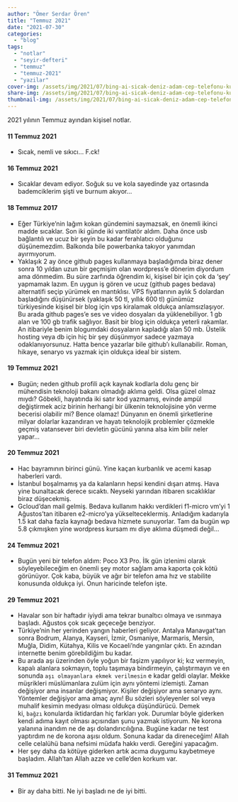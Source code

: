 ```yaml
---
author: "Ömer Serdar Ören"
title: "Temmuz 2021"
date: "2021-07-30"
categories: 
  - "blog"
tags: 
  - "notlar"
  - "seyir-defteri"
  - "temmuz"
  - "temmuz-2021"
  - "yazilar"
cover-img: /assets/img/2021/07/bing-ai-sicak-deniz-adam-cep-telefonu-kumsal.jpeg
share-img: /assets/img/2021/07/bing-ai-sicak-deniz-adam-cep-telefonu-kumsal.jpeg
thumbnail-img: /assets/img/2021/07/bing-ai-sicak-deniz-adam-cep-telefonu-kumsal.jpeg
---
```


2021 yılının Temmuz ayından kişisel notlar.

#### 11 Temmuz 2021

- Sıcak, nemli ve sıkıcı… F.ck!

#### 16 Temmuz 2021

- Sıcaklar devam ediyor. Soğuk su ve kola sayedinde yaz ortasında bademciklerim şişti ve burnum akıyor…

#### 18 Temmuz 2017

- Eğer Türkiye’nin lağım kokan gündemini saymazsak, en önemli ikinci madde sıcaklar. Son iki günde iki vantilatör aldım. Daha önce usb bağlantılı ve ucuz bir şeyin bu kadar ferahlatıcı olduğunu düşünemezdim. Balkonda bile powerbanka takıyor yanımdan ayırmıyorum.
- Yaklaşık 2 ay önce github pages kullanmaya başladığımda biraz dener sonra 10 yıldan uzun bir geçmişim olan wordpress’e dönerim diyordum ama dönmedim. Bu süre zarfında öğrendim ki, kişisel bir için çok da ‘şey’ yapmamak lazım. En uygun iş gören ve ucuz (github pages bedava) alternatifi seçip yürümek en mantıklısı. VPS fiyatlarının aylık 5 dolardan başladığını düşünürsek (yaklaşık 50 tl, yıllık 600 tl) günümüz türkiyesinde kişisel bir blog için vps kiralamak oldukça anlamsızlaşıyor. Bu arada github pages’e ses ve video dosyaları da yüklenebiliyor. 1 gb alan ve 100 gb trafik sağlıyor. Basit bir blog için oldukça yeterli rakamlar. An itibariyle benim blogumdaki dosyaların kapladığı alan 50 mb. Üstelik hosting veya db için hiç bir şey düşünmyor sadece yazmaya odaklanıyorsunuz. Hatta bence yazarlar bile github’ı kullanabilir. Roman, hikaye, senaryo vs yazmak için oldukça ideal bir sistem.

#### 19 Temmuz 2021

- Bugün; neden github profili açık kaynak kodlarla dolu genç bir mühendisin teknoloji bakanı olmadığı aklıma geldi. Olsa güzel olmaz mıydı? Göbekli, hayatında iki satır kod yazmamış, evinde ampül değiştirmek aciz birinin herhangi bir ülkenin teknolojisine yön verme becerisi olabilir mi? Bence olamaz! Dünyanın en önemli şirketlerine milyar dolarlar kazandıran ve hayatı teknolojik problemler çözmekle geçmiş vatansever biri devletin gücünü yanına alsa kim bilir neler yapar…

#### 20 Temmuz 2021

- Hac bayramının birinci günü. Yine kaçan kurbanlık ve acemi kasap haberleri vardı.
- İstanbul boşalmamış ya da kalanların hepsi kendini dışarı atmış. Hava yine bunaltacak derece sıcaktı. Neyseki yarından itibaren sıcaklıklar biraz düşecekmiş.
- Gcloud’dan mail gelmiş. Bedava kullanım hakkı verdikleri f1-micro vm’yi 1 Ağustos’tan itibaren e2-micro’ya yükselteceklermiş. Anladığım kadarıyla 1.5 kat daha fazla kaynağı bedava hizmete sunuyorlar. Tam da bugün wp 5.8 çıkmışken yine wordpress kursam mı diye aklıma düşmedi değil…

#### 24 Temmuz 2021

- Bugün yeni bir telefon aldım: Poco X3 Pro. İlk gün izlenimi olarak söyleyebileceğim en önemli şey motor sağlam ama kaporta çok kötü görünüyor. Çok kaba, büyük ve ağır bir telefon ama hız ve stabilite konusunda oldukça iyi. Onun haricinde telefon işte.

#### 29 Temmuz 2021

- Havalar son bir haftadır iyiydi ama tekrar bunaltıcı olmaya ve ısınmaya başladı. Ağustos çok sıcak geçeceğe benziyor.
- Türkiye’nin her yerinden yangın haberleri geliyor. Antalya Manavgat’tan sonra Bodrum, Alanya, Kayseri, İzmir, Osmaniye, Marmaris, Mersin, Muğla, Didim, Kütahya, Kilis ve Kocaeli’nde yangınlar çıktı. En azından internette benim görebildiğim bu kadar.
- Bu arada aşı üzerinden öyle yoğun bir faşizm yapılıyor ki; kız vermeyin, kapalı alanlara sokmayın, toplu taşımaya bindirmeyin, çalıştırmayın ve en sonunda `aşı olmayanlara ekmek verilmesin` e kadar geldi olaylar. Mekke müşrikleri müslümanlara zulüm için aynı yöntemi izlemişti. Zaman değişiyor ama insanlar değişmiyor. Kişiler değişiyor ama senaryo aynı. Yöntemler değişiyor ama amaç aynı! Bu sözleri söyleyenler sol veya muhalif kesimin medyası olması oldukça düşündürücü. Demek ki, `bağzı` konularda iktidardan hiç farkları yok. Durumlar böyle giderken kendi adıma kayıt olması açısından şunu yazmak istiyorum. Ne korona yalanına inandım ne de aşı dolandırıcılığına. Bugüne kadar ne test yaptırdım ne de korona aşısı oldum. Sonuna kadar da direneceğim! Allah celle celalühü bana nefsimi müdafa hakkı verdi. Gereğini yapacağım.
- Her şey daha da kötüye giderken artık acıma duygumu kaybetmeye başladım. Allah’tan Allah azze ve celle’den korkum var.

#### 31 Temmuz 2021

- Bir ay daha bitti. Ne iyi başladı ne de iyi bitti.
